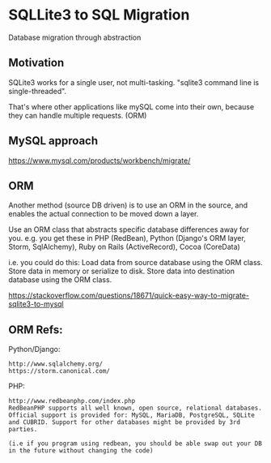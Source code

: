 # SQLLite3 to SQL Migration

Database migration through abstraction

## Motivation

SQLite3 works for a single user, not multi-tasking.  "sqlite3 command line is single-threaded".  

That's where other applications like mySQL come into their own, because they can handle multiple requests.
(ORM)

## MySQL approach
 
  https://www.mysql.com/products/workbench/migrate/

## ORM 

Another method (source DB driven) is to use an ORM in the source, and enables the actual connection to be moved down a layer.

Use an ORM class that abstracts specific database differences away for you. 
e.g. you get these in PHP (RedBean), Python (Django's ORM layer, Storm, SqlAlchemy), Ruby on Rails (ActiveRecord), Cocoa (CoreData)

i.e. you could do this:
Load data from source database using the ORM class.
Store data in memory or serialize to disk.
Store data into destination database using the ORM class.

  https://stackoverflow.com/questions/18671/quick-easy-way-to-migrate-sqlite3-to-mysql

## ORM Refs:

Python/Django: 

	http://www.sqlalchemy.org/
	https://storm.canonical.com/
	
PHP:
	
	http://www.redbeanphp.com/index.php
	RedBeanPHP supports all well known, open source, relational databases. 
	Official support is provided for: MySQL, MariaDB, PostgreSQL, SQLite and CUBRID. Support for other databases might be provided by 3rd parties.
	
	(i.e if you program using redbean, you should be able swap out your DB in the future without changing the code)
